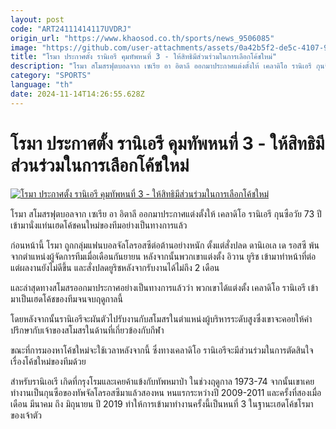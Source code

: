 ```yaml
---
layout: post
code: "ART24111414117UVDRJ"
origin_url: "https://www.khaosod.co.th/sports/news_9506085"
image: "https://github.com/user-attachments/assets/0a42b5f2-de5c-4107-967e-3c8cb94d4070"
title: "โรมา ประกาศตั้ง รานิเอรี คุมทัพหนที่ 3 - ให้สิทธิมีส่วนร่วมในการเลือกโค้ชใหม่"
description: "โรมา สโมสรฟุตบอลจาก เซเรีย อา อิตาลี ออกมาประกาศแต่งตั้งให้ เคลาดิโอ รานิเอรี กุนซือวัย 73 ปี เข้ามานั่งแท่นเฮดโค้ชคนใหม่ของทีมอย่างเป็นทางการแล้ว"
category: "SPORTS"
language: "th"
date: 2024-11-14T14:26:55.628Z
---
```


# โรมา ประกาศตั้ง รานิเอรี คุมทัพหนที่ 3 - ให้สิทธิมีส่วนร่วมในการเลือกโค้ชใหม่

[![โรมา ประกาศตั้ง รานิเอรี คุมทัพหนที่ 3 - ให้สิทธิมีส่วนร่วมในการเลือกโค้ชใหม่](https://www.khaosod.co.th/wpapp/uploads/2024/11/ranie-1.jpg "โรมา ประกาศตั้ง รานิเอรี คุมทัพหนที่ 3 - ให้สิทธิมีส่วนร่วมในการเลือกโค้ชใหม่")](https://www.khaosod.co.th/wpapp/uploads/2024/11/ranie-1.jpg)

โรมา สโมสรฟุตบอลจาก เซเรีย อา อิตาลี ออกมาประกาศแต่งตั้งให้ เคลาดิโอ รานิเอรี กุนซือวัย 73 ปี เข้ามานั่งแท่นเฮดโค้ชคนใหม่ของทีมอย่างเป็นทางการแล้ว

ก่อนหน้านี้ โรมา ถูกกลุ่มแฟนบอลจัลโลรอสซีต่อต้านอย่างหนัก ตั้งแต่สั่งปลด ดานิเอเล เด รอสซี พ้นจากตำแหน่งผู้จัดการทีมเมื่อเดือนกันยายน หลังจากนั้นพวกเขาแต่งตั้ง อิวาน ยูริช เข้ามาทำหน้าที่ต่อ แต่ผลงานยังไม่ดีขึ้น และสั่งปลดยูริชหลังจากรับงานได้ไม่ถึง 2 เดือน

และล่าสุดทางสโมสรออกมาประกาศอย่างเป็นทางการแล้วว่า พวกเขาได้แต่งตั้ง เคลาดิโอ รานิเอรี เข้ามาเป็นเฮดโค้ชของทีมจนจบฤดูกาลนี้

โดยหลังจากนั้นรานิเอรีจะผันตัวไปรับงานกับสโมสรในตำแหน่งผู้บริหารระดับสูงซึ่งเขาจะคอยให้คำปรึกษากับเจ้าของสโมสรในด้านที่เกี่ยวข้องกับกีฬา

ขณะที่การมองหาโค้ชใหม่จะใช้เวลาหลังจากนี้ ซึ่งทางเคลาดิโอ รานิเอรีจะมีส่วนร่วมในการตัดสินใจเรื่องโค้ชใหม่ของทีมด้วย

สำหรับรานิเอเรี เกิดที่กรุงโรมและเคยค้าแข้งกับทัพหมาป่า ในช่วงฤดูกาล 1973-74 จากนั้นเขาเคยทำงานเป็นกุนซือของทัพจัลโลรอสซีมาแล้วสองหน หนแรกระหว่างปี 2009-2011 และครั้งที่สองเมื่อเดือน มีนาคม ถึง มิถุนายน ปี 2019 ทำให้การเข้ามาทำงานครั้งนี้เป็นหนที่ 3 ในฐานะเฮดโค้ชโรมาของเจ้าตัว